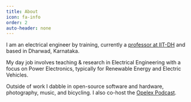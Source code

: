 ```yaml
---
title: About
icon: fa-info
order: 2
auto-header: none
---
```


I am an electrical engineer by training, currently a <a href="http://iitdh.ac.in/~kabhijit" target="_blank">professor at IIT-DH</a> and based in Dharwad, Karnataka.

My day job involves teaching & research in Electrical Engineering with a focus on Power Electronics, typically for Renewable Energy and Electric Vehicles.

Outside of work I dabble in open-source software and hardware, photography, music, and bicycling. I also co-host the  <a href="http://opelex.net/podcast" target="_blank">Opelex Podcast</a>.
